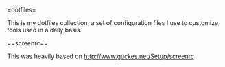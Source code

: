 =dotfiles=

This is my dotfiles collection, a set of configuration files I use to
customize tools used in a daily basis.


==screenrc==

This was heavily based on http://www.guckes.net/Setup/screenrc
